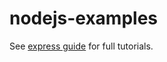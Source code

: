 # nodejs-examples

See [express guide](https://expressjs.com/en/guide/routing.html) for full tutorials.
